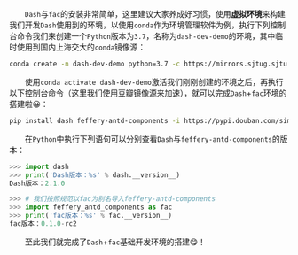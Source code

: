 　　`Dash`与`fac`的安装非常简单，这里建议大家养成好习惯，使用**虚拟环境**来构建我们开发`Dash`使用到的环境，以使用`conda`作为环境管理软件为例，执行下列控制台命令我们来创建一个`Python`版本为`3.7`，名称为`dash-dev-demo`的环境，其中临时使用到国内上海交大的`conda`镜像源：

```bash
conda create -n dash-dev-demo python=3.7 -c https://mirrors.sjtug.sjtu.edu.cn/anaconda/pkgs/main -y
```

　　使用`conda activate dash-dev-demo`激活我们刚刚创建的环境之后，再执行以下控制台命令（这里我们使用豆瓣镜像源来加速），就可以完成`Dash`+`fac`环境的搭建啦😀：

```bash
pip install dash feffery-antd-components -i https://pypi.douban.com/simple/
```

　　在`Python`中执行下列语句可以分别查看`Dash`与`feffery-antd-components`的版本：

```python
>>> import dash
>>> print('Dash版本：%s' % dash.__version__)
Dash版本：2.1.0
```

```python
>>> # 我们按照规范以fac为别名导入feffery-antd-components
>>> import feffery_antd_components as fac
>>> print('fac版本：%s' % fac.__version__)
fac版本：0.1.0-rc2
```

　　至此我们就完成了`Dash`+`fac`基础开发环境的搭建😋！